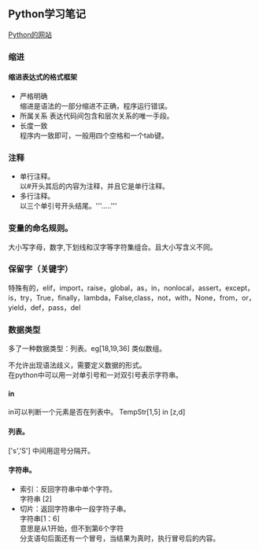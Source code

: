 Python学习笔记
---
[Python的网站](http://python123.io)
### 缩进
#### 缩进表达式的格式框架
- 严格明确  
缩进是语法的一部分缩进不正确，程序运行错误。
- 所属关系
表达代码间包含和层次关系的唯一手段。
- 长度一致  
程序内一致即可，一般用四个空格和一个tab键。

### 注释
- 单行注释。  
以#开头其后的内容为注释，并且它是单行注释。
- 多行注释。  
以三个单引号开头结尾。'''.....'''

### 变量的命名规则。
大小写字母，数字,下划线和汉字等字符集组合。且大小写含义不同。
### 保留字（关键字）
特殊有的，elif，import，raise，global，as，in，nonlocal，assert，except，is，try，True，finally，lambda，False,class，not，with，None，from，or，yield，def，pass，del    

### 数据类型  
多了一种数据类型：列表。eg[18,19,36]
类似数组。  

不允许出现语法歧义，需要定义数据的形式。   
在python中可以用一对单引号和一对双引号表示字符串。
#### in
in可以判断一个元素是否在列表中。
TempStr[1,5] in [z,d]
 
#### 列表。
['s','S']
中间用逗号分隔开。

#### 字符串。
- 索引：反回字符串中单个字符。  
字符串 [2]
- 切片：返回字符串中一段字符子串。  
字符串[1：6]  
意思是从1开始，但不到第6个字符  
分支语句后面还有一个冒号，当结果为真时，执行冒号后的内容。





